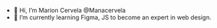 - 👋 Hi, I’m Marion Cervela @Manacervela 
- 🌱 I’m currently learning Figma, JS to become an expert in web design. 

<!---
Manacervela/Manacervela is a ✨ special ✨ repository because its `README.md` (this file) appears on your GitHub profile.
You can click the Preview link to take a look at your changes.
--->
